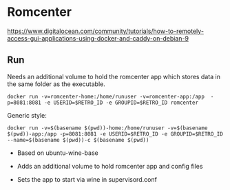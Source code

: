 # Romcenter 

https://www.digitalocean.com/community/tutorials/how-to-remotely-access-gui-applications-using-docker-and-caddy-on-debian-9

## Run

Needs an additional volume to hold the romcenter app which stores data in the same folder as the executable.

```
docker run -v=romcenter-home:/home/runuser -v=romcenter-app:/app  -p=8081:8081 -e USERID=$RETRO_ID -e GROUPID=$RETRO_ID romcenter
```

Generic style:

```
docker run -v=$(basename $(pwd))-home:/home/runuser -v=$(basename $(pwd))-app:/app -p=8081:8081 -e USERID=$RETRO_ID -e GROUPID=$RETRO_ID --name=$(basename $(pwd))-c $(basename $(pwd))
```

* Based on ubuntu-wine-base

* Adds an additional volume to hold romcenter app and config files

* Sets the app to start via wine in supervisord.conf


